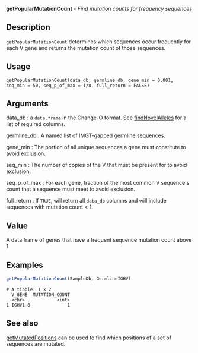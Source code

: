 **getPopularMutationCount** - *Find mutation counts for frequency sequences*

Description
--------------------

`getPopularMutationCount` determines which sequences occur frequently
for each V gene and returns the mutation count of those sequences.


Usage
--------------------
```
getPopularMutationCount(data_db, germline_db, gene_min = 0.001,
seq_min = 50, seq_p_of_max = 1/8, full_return = FALSE)
```

Arguments
-------------------

data_db
:   a `data.frame` in the Change-O format. See
[findNovelAlleles](findNovelAlleles.md) for a list of required
columns.

germline_db
:   A named list of IMGT-gapped germline sequences.

gene_min
:   The portion of all unique sequences a gene must
constitute to avoid exclusion.

seq_min
:   The number of copies of the V that must be present for
to avoid exclusion.

seq_p_of_max
:   For each gene, fraction of the most common V sequence's
count that a sequence must meet to avoid exclusion.

full_return
:   If `TRUE`, will return all `data_db` columns and
will include sequences with mutation count < 1.




Value
-------------------

A data frame of genes that have a frequent sequence mutation count
above 1.



Examples
-------------------

```R
getPopularMutationCount(SampleDb, GermlineIGHV)
```


```
# A tibble: 1 x 2
  V_GENE  MUTATION_COUNT
  <chr>            <int>
1 IGHV1-8              1

```



See also
-------------------

[getMutatedPositions](getMutatedPositions.md) can be used to find which positions
of a set of sequences are mutated.



